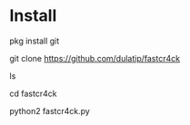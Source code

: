 # Install 

pkg install git

git clone https://github.com/dulatip/fastcr4ck

ls

cd fastcr4ck

python2 fastcr4ck.py
